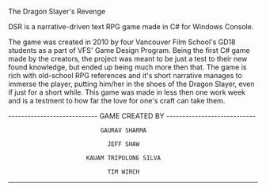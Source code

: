 The Dragon Slayer's Revenge

DSR is a narrative-driven text RPG game made in C# for Windows Console.

The game was created in 2010 by four Vancouver Film School's GD18 students as a part of VFS' Game Design Program.
Being the first C# game made by the creators, the project was meant to be just a test to their new found knowledge,
but ended up being much more then that. The game is rich with old-school RPG references and it's short narrative
manages to immerse the player, putting him/her in the shoes of the Dragon Slayer, even if just for a short while.
This game was made in less then one work week and is a testment to how far the love for one's craft can take them.

---------------------------- GAME CREATED BY ----------------------------

                              GAURAV SHARMA

                                JEFF SHAW

                          KAUAM TRIPOLONE SILVA

                                TIM WIRCH
 
-------------------------------------------------------------------------
